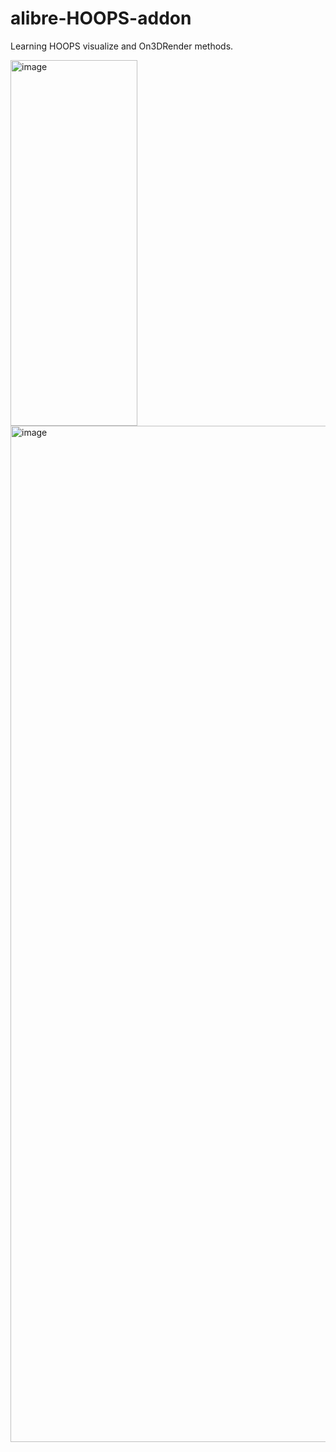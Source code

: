 # alibre-HOOPS-addon

Learning HOOPS visualize and On3DRender methods.

<img width="203" height="585" alt="image" src="https://github.com/user-attachments/assets/463e5063-7828-4fc4-8e44-fbace6cc8902" />

<img width="1928" height="1626" alt="image" src="https://github.com/user-attachments/assets/8202e1ea-94c1-4679-8dea-f19919366698" />
